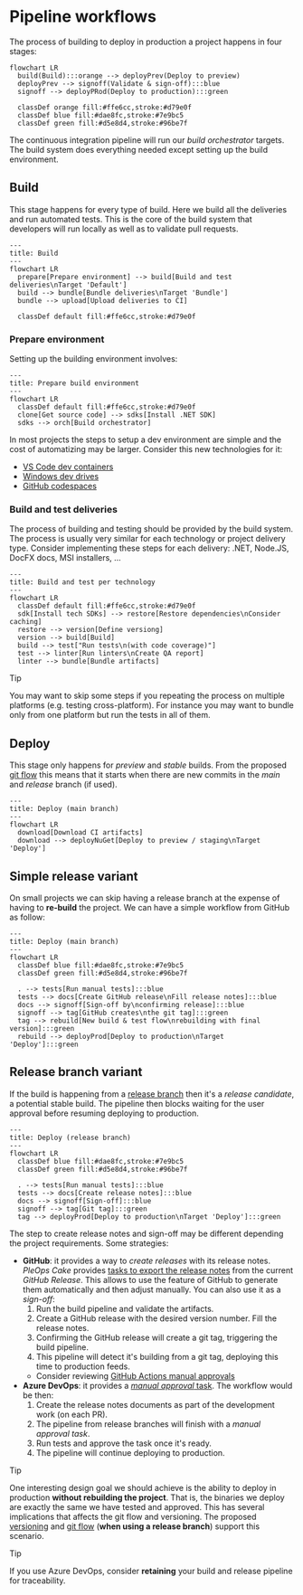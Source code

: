 # Pipeline workflows

The process of building to deploy in production a project happens in four
stages:

```mermaid
flowchart LR
  build(Build):::orange --> deployPrev(Deploy to preview)
  deployPrev --> signoff(Validate & sign-off):::blue
  signoff --> deployPRod(Deploy to production):::green

  classDef orange fill:#ffe6cc,stroke:#d79e0f
  classDef blue fill:#dae8fc,stroke:#7e9bc5
  classDef green fill:#d5e8d4,stroke:#96be7f
```

The continuous integration pipeline will run our _build orchestrator_ targets.
The build system does everything needed except setting up the build environment.

## Build

This stage happens for every type of build. Here we build all the deliveries and
run automated tests. This is the core of the build system that developers will
run locally as well as to validate pull requests.

```mermaid
---
title: Build
---
flowchart LR
  prepare[Prepare environment] --> build[Build and test deliveries\nTarget 'Default']
  build --> bundle[Bundle deliveries\nTarget 'Bundle']
  bundle --> upload[Upload deliveries to CI]

  classDef default fill:#ffe6cc,stroke:#d79e0f
```

### Prepare environment

Setting up the building environment involves:

```mermaid
---
title: Prepare build environment
---
flowchart LR
  classDef default fill:#ffe6cc,stroke:#d79e0f
  clone[Get source code] --> sdks[Install .NET SDK]
  sdks --> orch[Build orchestrator]
```

In most projects the steps to setup a dev environment are simple and the cost of
automatizing may be larger. Consider this new technologies for it:

- [VS Code dev containers](https://code.visualstudio.com/docs/devcontainers/containers)
- [Windows dev drives](https://learn.microsoft.com/en-us/windows/dev-home/)
- [GitHub codespaces](https://github.com/features/codespaces)

### Build and test deliveries

The process of building and testing should be provided by the build system. The
process is usually very similar for each technology or project delivery type.
Consider implementing these steps for each delivery: .NET, Node.JS, DocFX docs,
MSI installers, ...

```mermaid
---
title: Build and test per technology
---
flowchart LR
  classDef default fill:#ffe6cc,stroke:#d79e0f
  sdk[Install tech SDKs] --> restore[Restore dependencies\nConsider caching]
  restore --> version[Define versiong]
  version --> build[Build]
  build --> test["Run tests\n(with code coverage)"]
  test --> linter[Run linters\nCreate QA report]
  linter --> bundle[Bundle artifacts]
```

> [!TIP]  
> You may want to skip some steps if you repeating the process on multiple
> platforms (e.g. testing cross-platform). For instance you may want to bundle
> only from one platform but run the tests in all of them.

## Deploy

This stage only happens for _preview_ and _stable_ builds. From the proposed
[git flow](./gitflow.md) this means that it starts when there are new commits in
the _main_ and _release_ branch (if used).

```mermaid
---
title: Deploy (main branch)
---
flowchart LR
  download[Download CI artifacts]
  download --> deployNuGet[Deploy to preview / staging\nTarget 'Deploy']
```

## Simple release variant

On small projects we can skip having a release branch at the expense of having
to **re-build** the project. We can have a simple workflow from GitHub as
follow:

```mermaid
---
title: Deploy (main branch)
---
flowchart LR
  classDef blue fill:#dae8fc,stroke:#7e9bc5
  classDef green fill:#d5e8d4,stroke:#96be7f

  . --> tests[Run manual tests]:::blue
  tests --> docs[Create GitHub release\nFill release notes]:::blue
  docs --> signoff[Sign-off by\nconfirming release]:::blue
  signoff --> tag[GitHub creates\nthe git tag]:::green
  tag --> rebuild[New build & test flow\nrebuilding with final version]:::green
  rebuild --> deployProd[Deploy to production\nTarget 'Deploy']:::green
```

## Release branch variant

If the build is happening from a [release branch](./gitflow.md#release-branches)
then it's a _release candidate_, a potential stable build. The pipeline then
blocks waiting for the user approval before resuming deploying to production.

```mermaid
---
title: Deploy (release branch)
---
flowchart LR
  classDef blue fill:#dae8fc,stroke:#7e9bc5
  classDef green fill:#d5e8d4,stroke:#96be7f

  . --> tests[Run manual tests]:::blue
  tests --> docs[Create release notes]:::blue
  docs --> signoff[Sign-off]:::blue
  signoff --> tag[Git tag]:::green
  tag --> deployProd[Deploy to production\nTarget 'Deploy']:::green
```

The step to create release notes and sign-off may be different depending the
project requirements. Some strategies:

- **GitHub**: it provides a way to _create releases_ with its release notes.
  _PleOps Cake_ provides
  [tasks to export the release notes](../recipe/github.md#export-release-notes)
  from the current _GitHub Release_. This allows to use the feature of GitHub to
  generate them automatically and then adjust manually. You can also use it as a
  _sign-off_:
  1. Run the build pipeline and validate the artifacts.
  2. Create a GitHub release with the desired version number. Fill the release
     notes.
  3. Confirming the GitHub release will create a git tag, triggering the build
     pipeline.
  4. This pipeline will detect it's building from a git tag, deploying this time
     to production feeds.
  - Consider reviewing
    [GitHub Actions manual approvals](https://docs.github.com/en/actions/managing-workflow-runs/reviewing-deployments)
- **Azure DevOps**: it provides a
  [_manual approval_ task](https://learn.microsoft.com/en-us/azure/devops/pipelines/tasks/reference/manual-validation-v0?view=azure-pipelines).
  The workflow would be then:
  1. Create the release notes documents as part of the development work (on each
     PR).
  2. The pipeline from release branches will finish with a _manual approval
     task_.
  3. Run tests and approve the task once it's ready.
  4. The pipeline will continue deploying to production.

> [!TIP]  
> One interesting design goal we should achieve is the ability to deploy in
> production **without rebuilding the project**. That is, the binaries we deploy
> are exactly the same we have tested and approved. This has several
> implications that affects the git flow and versioning. The proposed
> [versioning](./versioning.md) and [git flow](./gitflow.md) (**when using a
> release branch**) support this scenario.

<!-- -->

> [!TIP]  
> If you use Azure DevOps, consider **retaining** your build and release
> pipeline for traceability.
